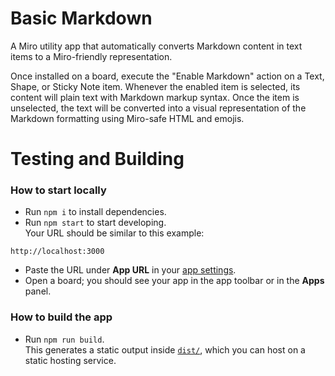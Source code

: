 # Basic Markdown

A Miro utility app that automatically converts Markdown content in text items to a Miro-friendly representation.

Once installed on a board, execute the "Enable Markdown" action on a Text, Shape, or Sticky Note item. Whenever the enabled item is selected, its content will plain text with Markdown markup syntax. Once the item is unselected, the text will be converted into a visual representation of the Markdown formatting using Miro-safe HTML and emojis.

# Testing and Building

### How to start locally

- Run `npm i` to install dependencies.
- Run `npm start` to start developing. \
  Your URL should be similar to this example:
 ```
 http://localhost:3000
 ```
- Paste the URL under **App URL** in your
  [app settings](https://developers.miro.com/docs/build-your-first-hello-world-app#step-3-configure-your-app-in-miro).
- Open a board; you should see your app in the app toolbar or in the **Apps**
  panel.

### How to build the app

- Run `npm run build`. \
  This generates a static output inside [`dist/`](./dist), which you can host on a static hosting
  service.
